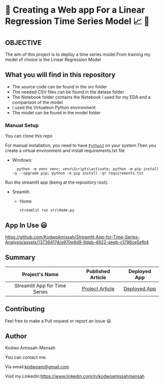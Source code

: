 # 🚀 Creating a Web app For a Linear Regression Time Series Model 📈 🚀


## OBJECTIVE
The aim of this project is to deploy a time series model.From training my model of choice is the Linear Regression Model

## What you will find in this repository
- The source code can be found in the src folder
- The needed CSV files can be found in the datase folder
- The Notebook folder contains the Notebook I used for my EDA and a comparison of the model 
- I used the Virtualevn Python environment
- The model can be found in the model folder

### Manual Setup

You can clone this repo

For manual installation, you need to have [`Python3`](https://www.python.org/) on your system.Then you create a virtual environment and install requirements.txt file


- Windows:
        
        python -m venv venv; venv\Scripts\activate; python -m pip install -q --upgrade pip; python -m pip install -qr requirements.txt  

 Run the streamlit app (being at the repository root):
        
  - Sreamlit:
    
    - Home

          streamlit run src\Home.py

## App In Use 😃        


https://github.com/KodwoAmissah/Streamlit-App-for-Time-Series-Analysis/assets/137364174/a970e9d9-8dab-4822-aeeb-c1796ce5efb4



## Summary

 | Project's Name | Published Article  | Deployed App |
|:--------------:|:--------------:|:--------------:|
| Streamlit App for Time Series |[Project Article](https://medium.com/@kodwoam/building-and-deploying-a-streamlit-app-for-time-series-forecasting-with-a-regression-model-65cd1847e47d) |    [Deployed App](https://timeseriesprediction.streamlit.app/)|

## Contributing

Feel free to make a Pull request or report an issue 😃.

## Author
Kodwo Amissah-Mensah

You can contact me:

Via email:kodwoam@gmail.com

Visit my LinkedIn:https://www.linkedin.com/in/kodwoamissahmensah
